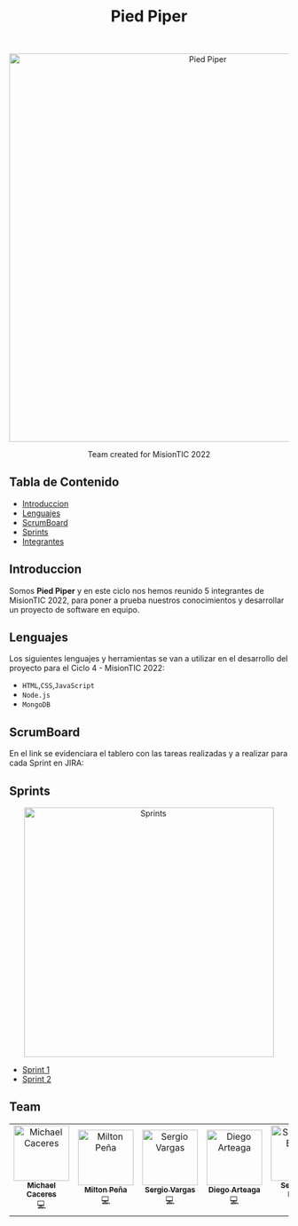 <h1 align="center"> Pied Piper </h1> <br>
<p align="center">
  <a>
    <img alt="Pied Piper" title="Pied Piper" src="https://drive.google.com/uc?id=1qWvwd06lYftCKqxxoKl-ZZdUWWXPmr22" width="700">
  </a>
</p>

<p align="center">
  Team created for MisionTIC 2022
</p>

## Tabla de Contenido

- [Introduccion](#introduccion)
- [Lenguajes](#lenguajes)
- [ScrumBoard](#scrumboard)
- [Sprints](#sprints)
- [Integrantes](#team)

## Introduccion

Somos **Pied Piper** y en este ciclo nos hemos reunido 5 integrantes de MisionTIC 2022, para poner a prueba nuestros conocimientos y desarrollar un proyecto de software en equipo.


## Lenguajes

Los siguientes lenguajes y herramientas se van a utilizar en el desarrollo del proyecto para el Ciclo 4 - MisionTIC 2022:

* `HTML`,`CSS`,`JavaScript`
* `Node.js`
* `MongoDB`

## ScrumBoard

En el link se evidenciara el tablero con las tareas realizadas y a realizar para cada Sprint en JIRA:


## Sprints
<p align="center">
  <a>
    <img alt="Sprints" title="Sprints" src="https://drive.google.com/uc?id=1ySgnD5RQlAj91SoMbMaWhGnkP8tQAm5j" width="450">
  </a>
</p>

- [Sprint 1](https://github.com/Team-Pied-Piper/Sprint1)
- [Sprint 2](https://github.com/Team-Pied-Piper/PiedPiper)

## Team

<table style="margin: 0px auto;">
  <tr>
    <td align="center"><a href="https://github.com/michaeling10"><img src="https://avatars.githubusercontent.com/u/63517857?s=96&v=4" width="100px;" alt="Michael Caceres"/><br /><sub><b>Michael Caceres</b></sub></a><br /> <a title="Code">💻</a></td> <td align="center"><a href="https://github.com/miltonf10"><img src="https://avatars.githubusercontent.com/u/30483663?v=4" width="100px;" alt="Milton Peña"/><br /><sub><b>Milton Peña</b></sub></a><br /> <a title="Code">💻</a></td>
    <td align="center"><a href="https://github.com/sergiomilan24"><img src="https://avatars.githubusercontent.com/u/64939808?v=4" width="100px;" alt="Sergio Vargas"/><br /><sub><b>Sergio Vargas</b></sub></a><br /> <a title="Code">💻</a></td>
    <td align="center"><a href="https://github.com/diegoarteag95"><img src="https://avatars.githubusercontent.com/u/85379445?v=4" width="100px;" alt="Diego Arteaga"/><br /><sub><b>Diego Arteaga</b></sub></a><br /> <a title="Code">💻</a></td>
    <td align="center"><a href="https://github.com/SebassBuiless"><img src="https://avatars.githubusercontent.com/u/111552081?v=4" width="100px;" alt="Sebastian Builes"/><br /><sub><b>Sebastian Builes</b></sub></a><br /> <a title="Code">💻</a></td>
  </tr> 
</table>
